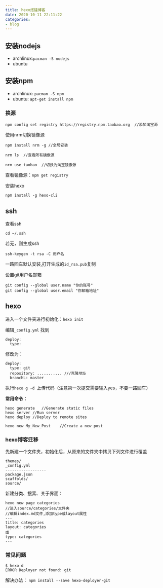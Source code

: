 ```yaml
---
title: hexo搭建博客
date: 2020-10-11 22:11:22
categories:
- blog
---
```


## 安装nodejs
* archlinux:`pacman -S nodejs`
* ubuntu 

## 安装npm
* archlinux:
`pacman -S npm`
* ubuntu: 
`apt-get install npm `

### 换源

`npm config set registry https://registry.npm.taobao.org  //添加淘宝源`

使用nrm切换镜像源

`npm install nrm -g //全局安装`

`nrm ls  //查看所有镜像源`

`nrm use taobao  //切换为淘宝镜像源`

查看镜像源：`npm get registry`

安装hexo

`npm install -g hexo-cli`

## ssh
查看ssh

`cd ~/.ssh`

若无，则生成ssh

`ssh-keygen -t rsa -C 用户名`

一路回车默认安装,打开生成的`id_rsa.pub`复制

设置git用户名邮箱  

```
git config --global user.name "你的账号"
git config --global user.email "你邮箱地址"
```

## hexo
进入一个文件夹进行初始化：`hexo init`

编辑`_config.yml`
找到

```
deploy:
  type:
```

修改为：

```
deploy:
  type: git
  repository: ........... ///克隆地址
  branchL: master
```

执行`hexo g -d `上传代码（注意第一次提交需要输入yes，不要一路回车）

**常用命令：**

```
hexo generate	//Generate static files
hexo server	//Run server
hexo deploy	//Deploy to remote sites

hexo new My_New_Post   	//Create a new post
```
### hexo博客迁移

先新建一个文件夹，初始化后，从原来的文件夹中拷贝下列文件进行覆盖
```
themes/
_config.yml
------------------
package.json
scaffolds/
source/
```

新建分类、搜索、关于界面：
```
hexo new page categories
//进入source/categories/文件夹
//编辑index.md文件,添加type或layout属性
---
title: categories
layout: categories
或
type: categories
---
```

### 常见问题

```
$ hexo d
ERROR Deployer not found: git
```
解决办法：
`npm install --save hexo-deployer-git`
